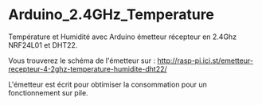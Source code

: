 # Arduino_2.4GHz_Temperature
Température et Humidité avec Arduino émetteur récepteur en 2.4Ghz NRF24L01 et DHT22.

Vous trouverez le schéma de l'émetteur sur : http://rasp-pi.ici.st/emetteur-recepteur-4-2ghz-temperature-humidite-dht22/

L'émetteur est écrit pour obtimiser la consommation pour un fonctionnement sur pile. 

